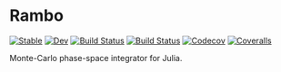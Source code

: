 # Rambo

[![Stable](https://img.shields.io/badge/docs-stable-blue.svg)](https://LoganAMorrison.github.io/Rambo.jl/stable)
[![Dev](https://img.shields.io/badge/docs-dev-blue.svg)](https://LoganAMorrison.github.io/Rambo.jl/dev)
[![Build Status](https://travis-ci.com/LoganAMorrison/Rambo.jl.svg?branch=master)](https://travis-ci.com/LoganAMorrison/Rambo.jl)
[![Build Status](https://ci.appveyor.com/api/projects/status/github/LoganAMorrison/Rambo.jl?svg=true)](https://ci.appveyor.com/project/LoganAMorrison/Rambo-jl)
[![Codecov](https://codecov.io/gh/LoganAMorrison/Rambo.jl/branch/master/graph/badge.svg)](https://codecov.io/gh/LoganAMorrison/Rambo.jl)
[![Coveralls](https://coveralls.io/repos/github/LoganAMorrison/Rambo.jl/badge.svg?branch=master)](https://coveralls.io/github/LoganAMorrison/Rambo.jl?branch=master)

Monte-Carlo phase-space integrator for Julia.
